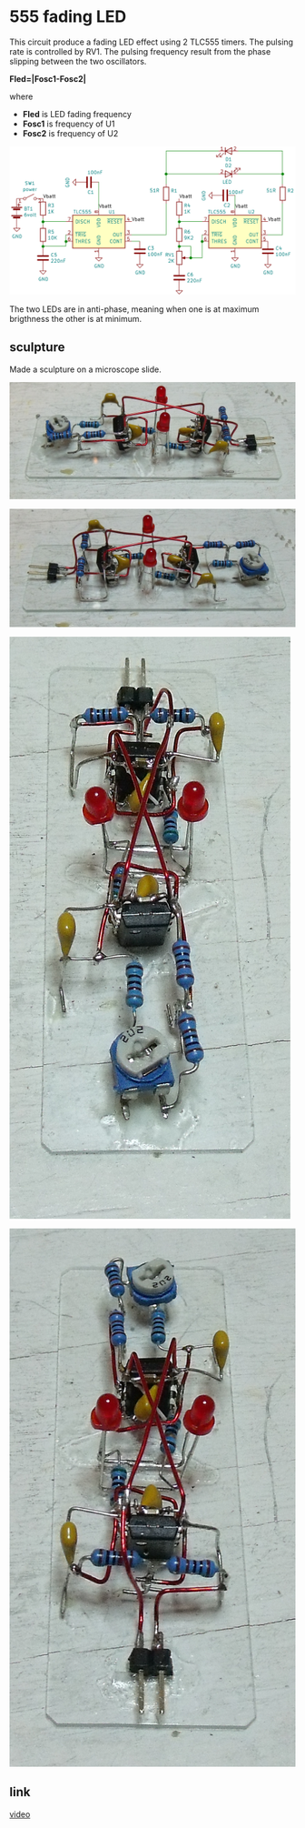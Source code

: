 555 fading LED
==============

This circuit produce a fading LED effect using 2 TLC555 timers.  The pulsing rate is controlled by RV1.
The pulsing frequency result from the phase slipping between the two oscillators. 

**Fled=|Fosc1-Fosc2|**

where

* **Fled** is LED fading frequency
* **Fosc1** is frequency of U1
* **Fosc2** is frequency of U2

![555 fading LED](555_fading.png)

The two LEDs are in anti-phase, meaning when one is at maximum brigthness the other is at minimum.

sculpture
---------

Made a sculpture on a microscope slide.

![photo 1](assembly_2.png)

![photo 2](assembly_3.png)

![photo 3](assembly_4.png)

![photo 4](assembly_5.png)

link
-----

[video](https://youtu.be/me4tGUi5gXE)


